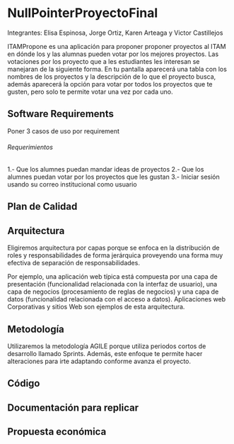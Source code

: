 # NullPointerProyectoFinal
Integrantes:
Elisa Espinosa, Jorge Ortiz, Karen Arteaga y Victor Castillejos

ITAMPropone es una aplicación para proponer proponer proyectos al ITAM en dónde los y las alumnas pueden votar por los mejores proyectos.
Las votaciones por los proyecto que a les estudiantes les interesan se manejaran de la siguiente forma. En tu pantalla aparecerá una tabla con los nombres de los proyectos y la descripción de lo que el proyecto busca, además aparecerá la opción para votar por todos los proyectos que te gusten, pero solo te permite votar una vez por cada uno. 

##  Software Requirements
Poner 3 casos de uso por requirement

###### Requerimientos
1.- Que los alumnes puedan mandar ideas de proyectos
2.- Que los alumnes puedan votar por los proyectos que les gustan
3.- Iniciar sesión usando su correo institucional como usuario
## Plan de Calidad
## Arquitectura
Eligiremos arquitectura por capas porque se enfoca en la distribución de roles y responsabilidades de forma jerárquica proveyendo una forma muy efectiva de 
separación de responsabilidades.

Por ejemplo, una aplicación web típica está compuesta por una capa de presentación (funcionalidad relacionada con la interfaz de usuario), una capa de negocios (procesamiento de reglas de negocios) y una capa de datos (funcionalidad relacionada con el acceso a datos). Aplicaciones web Corporativas y sitios Web son ejemplos de esta arquitectura.
## Metodología

Utilizaremos la metodología AGILE porque utiliza periodos cortos de desarrollo llamado Sprints. Además, este enfoque te permite hacer alteraciones para irte adaptando conforme avanza el proyecto. 
## Código
## Documentación para replicar
## Propuesta económica
